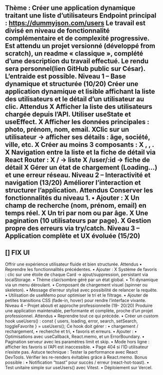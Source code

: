 Thème : Créer une application dynamique
traitant une liste d’utilisateurs
Endpoint principal :
https://dummyjson.com/users
Le travail est divisé en niveau de fonctionnalité complémentaire et de complexité progressive.
Est attendu un projet versionné (développé from scratch), un readme « classique », complété d’une
description du travail effectué.
Le rendu sera personnel(lien GitHub public sur César). L’entraide est possible.
Niveau 1 – Base dynamique et structurée (10/20)
Créer une application dynamique et lisible affichant la liste des utilisateurs et le détail d’un
utilisateur au clic.
Attendus
X Afficher la liste des utilisateurs chargée depuis l’API. Utiliser useState et useEffect.
X Afficher les données principales : photo, prénom, nom, email.
XClic sur un utilisateur → afficher ses détails : âge, société, ville, etc.
X Créer au moins 3 composants :
X <UserList />, <UserCard />, <UserDetail />.
X Navigation entre la liste et la fiche de détail via React Router :
X / → liste
X /user/:id → fiche de détail
X Gérer un état de chargement (Loading…) et une erreur réseau.
Niveau 2 – Interactivité et navigation (13/20)
Améliorer l’interaction et structurer l’application.
Attendus
 Conserver les fonctionnalités du niveau 1.
• Ajouter :
X Un champ de recherche (nom, prénom, email) en temps réel.
X Un tri par nom ou par âge.
X Une pagination (10 utilisateurs par page).
X Gestion propre des erreurs via try/catch.
Niveau 3 – Application complète et UX évoluée (15/20)
---------------------
[] FIX UI 
----------------------

Offrir une expérience utilisateur fluide et bien structurée.
Attendus
• Reprendre les fonctionnalités précédentes.
• Ajouter :
X Système de favoris : clic sur une étoile de chaque Card → ajout/suppression,
persistant via localStorage.
• Thème clair/sombre géré par un état global.
• Tri dynamique via un menu déroulant.
• Composant de chargement visuel (spinner ou skeleton).
• Message d’erreur stylisé avec possibilité de relancer la requête.
• Utilisation de useMemo pour optimiser le tri et le filtrage.
• Ajouter de petites transitions CSS (fade-in, hover) pour rendre l’interface vivante.
Niveau 4 – Projet abouti et approche professionnelle (19-
20/20)
Produire une application maintenable, performante et complète, proche d’un projet professionnel.
Attendus
• Reprendre tout ce qui précède.
• Créer un custom hook useUsers() :
const { users, loading, error, search, setSearch, toggleFavorite } =
useUsers();
Ce hook doit gérer :
• chargement / rechargement,
• recherche et tri,
• favoris et erreurs.
• Ajouter :
• Optimisations avec useCallback, React.memo, et un ErrorBoundary.
• Pagination serveur avec les paramètres limit et skip.
• Mode hors ligne : afficher les favoris si l’API est inaccessible.
• Page 404 si l’ID utilisateur n’existe pas.
Astuce technique :
Tester la performance avec React DevTools.
Vérifier les re-renders évitables grâce à React.memo.
Bonus possible :
• Notification “toast” pour succès / erreur (react-hot-toast).
• Test unitaire simple sur useUsers() avec Vitest.
• Déploiement sur Vercel.